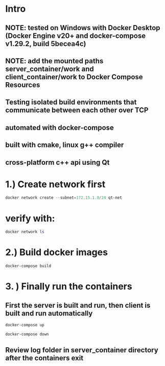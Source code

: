 # Intro
## NOTE: tested on Windows with Docker Desktop (Docker Engine v20+ and docker-compose v1.29.2, build 5becea4c)
## NOTE: add the mounted paths server_container/work and client_container/work to Docker Compose Resources
## Testing isolated build environments that communicate between each other over TCP
## automated with docker-compose
## built with cmake, linux g++ compiler
## cross-platform c++ api using Qt
# 1.) Create network first
```powershell
docker network create --subnet=172.15.1.0/24 qt-net
```
# verify with:
```powershell
docker network ls 
```
# 2.) Build docker images
```powershell
docker-compose build
```
# 3. ) Finally run the containers
## First the server is built and run, then client is built and run automatically
```powershell
docker-compose up
```
```powershell
docker-compose down
```
## Review log folder in server_container directory after the containers exit
